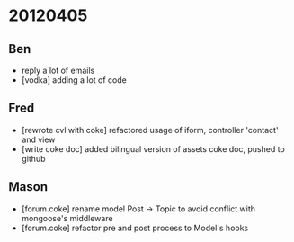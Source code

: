 # 20120405

## Ben
- reply a lot of emails
- [vodka] adding a lot of code



## Fred
- [rewrote cvl with coke] refactored usage of iform, controller 'contact' and view
- [write coke doc] added bilingual version of assets coke doc, pushed to github



## Mason
- [forum.coke] rename model Post -> Topic to avoid conflict with mongoose's middleware
- [forum.coke] refactor pre and post process to Model's hooks